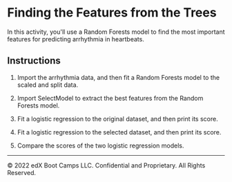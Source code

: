 # Finding the Features from the Trees

In this activity, you'll use a Random Forests model to find the most important features for predicting arrhythmia in heartbeats.

## Instructions

1. Import the arrhythmia data, and then fit a Random Forests model to the scaled and split data.

2. Import SelectModel to extract the best features from the Random Forests model.

3. Fit a logistic regression to the original dataset, and then print its score.

4. Fit a logistic regression to the selected dataset, and then print its score.

5. Compare the scores of the two logistic regression models.

- - -

© 2022 edX Boot Camps LLC. Confidential and Proprietary. All Rights Reserved.
